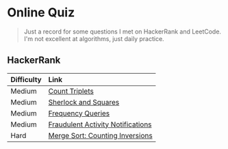 # Online Quiz

>Just a record for some questions I met on HackerRank and LeetCode. I'm not excellent at algorithms, just daily practice.

## HackerRank
|Difficulty| Link|
|:---|:---|
|Medium|[Count Triplets](/hackerrank/CountTriplets.java)|
|Medium|[Sherlock and Squares](/hackerrank/SherlockAndAnagrams.java)|
|Medium|[Frequency Queries](/hackerrank/FreqQuery.java)|
|Medium|[Fraudulent Activity Notifications](/hackerrank/FraudulentActivityNotifications.java)|
|Hard|[Merge Sort: Counting Inversions](/hackerrank/CountInversions.java)|